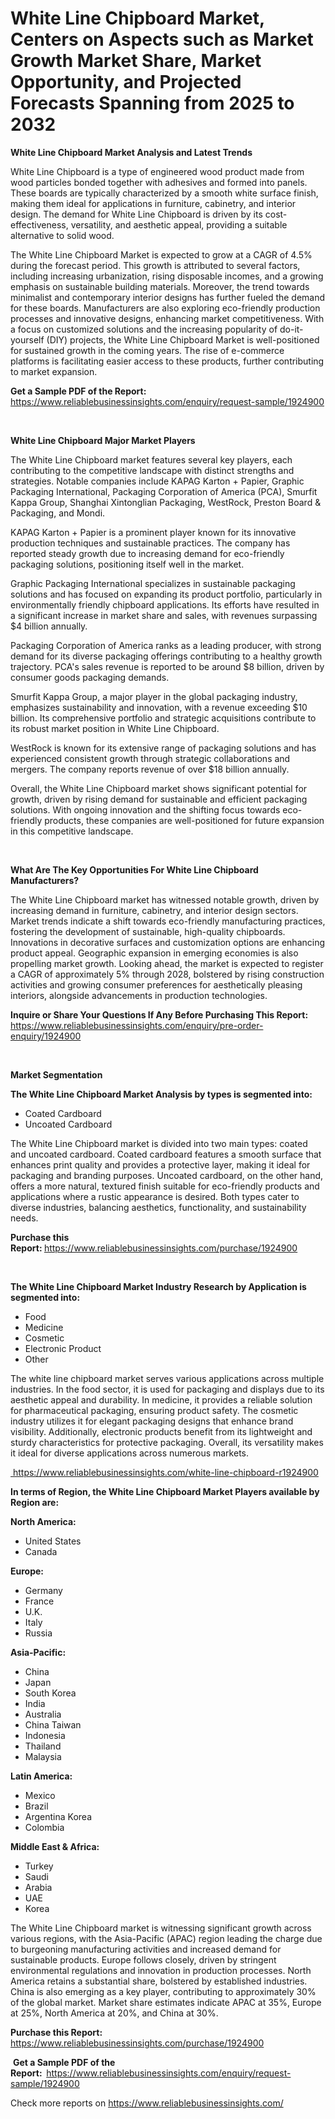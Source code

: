 <p><h1>White Line Chipboard Market, Centers on Aspects such as Market Growth Market Share, Market Opportunity, and Projected Forecasts Spanning from 2025 to 2032</h1></p><p><strong>White Line Chipboard Market Analysis and Latest Trends</strong></p>
<p><p>White Line Chipboard is a type of engineered wood product made from wood particles bonded together with adhesives and formed into panels. These boards are typically characterized by a smooth white surface finish, making them ideal for applications in furniture, cabinetry, and interior design. The demand for White Line Chipboard is driven by its cost-effectiveness, versatility, and aesthetic appeal, providing a suitable alternative to solid wood.</p><p>The White Line Chipboard Market is expected to grow at a CAGR of 4.5% during the forecast period. This growth is attributed to several factors, including increasing urbanization, rising disposable incomes, and a growing emphasis on sustainable building materials. Moreover, the trend towards minimalist and contemporary interior designs has further fueled the demand for these boards. Manufacturers are also exploring eco-friendly production processes and innovative designs, enhancing market competitiveness. With a focus on customized solutions and the increasing popularity of do-it-yourself (DIY) projects, the White Line Chipboard Market is well-positioned for sustained growth in the coming years. The rise of e-commerce platforms is facilitating easier access to these products, further contributing to market expansion.</p></p>
<p><strong>Get a Sample PDF of the Report:&nbsp;</strong> <a href="https://www.reliablebusinessinsights.com/enquiry/request-sample/1924900?utm_campaign=2246&utm_medium=2&utm_source=Github&utm_content=ia&utm_term=28032025&utm_id=white-line-chipboard">https://www.reliablebusinessinsights.com/enquiry/request-sample/1924900</a></p>
<p>&nbsp;</p>
<p><strong>White Line Chipboard Major Market Players</strong></p>
<p><p>The White Line Chipboard market features several key players, each contributing to the competitive landscape with distinct strengths and strategies. Notable companies include KAPAG Karton + Papier, Graphic Packaging International, Packaging Corporation of America (PCA), Smurfit Kappa Group, Shanghai Xintonglian Packaging, WestRock, Preston Board & Packaging, and Mondi.</p><p>KAPAG Karton + Papier is a prominent player known for its innovative production techniques and sustainable practices. The company has reported steady growth due to increasing demand for eco-friendly packaging solutions, positioning itself well in the market.</p><p>Graphic Packaging International specializes in sustainable packaging solutions and has focused on expanding its product portfolio, particularly in environmentally friendly chipboard applications. Its efforts have resulted in a significant increase in market share and sales, with revenues surpassing $4 billion annually.</p><p>Packaging Corporation of America ranks as a leading producer, with strong demand for its diverse packaging offerings contributing to a healthy growth trajectory. PCA's sales revenue is reported to be around $8 billion, driven by consumer goods packaging demands.</p><p>Smurfit Kappa Group, a major player in the global packaging industry, emphasizes sustainability and innovation, with a revenue exceeding $10 billion. Its comprehensive portfolio and strategic acquisitions contribute to its robust market position in White Line Chipboard.</p><p>WestRock is known for its extensive range of packaging solutions and has experienced consistent growth through strategic collaborations and mergers. The company reports revenue of over $18 billion annually.</p><p>Overall, the White Line Chipboard market shows significant potential for growth, driven by rising demand for sustainable and efficient packaging solutions. With ongoing innovation and the shifting focus towards eco-friendly products, these companies are well-positioned for future expansion in this competitive landscape.</p></p>
<p>&nbsp;</p>
<p><strong>What Are The Key Opportunities For White Line Chipboard Manufacturers?</strong></p>
<p><p>The White Line Chipboard market has witnessed notable growth, driven by increasing demand in furniture, cabinetry, and interior design sectors. Market trends indicate a shift towards eco-friendly manufacturing practices, fostering the development of sustainable, high-quality chipboards. Innovations in decorative surfaces and customization options are enhancing product appeal. Geographic expansion in emerging economies is also propelling market growth. Looking ahead, the market is expected to register a CAGR of approximately 5% through 2028, bolstered by rising construction activities and growing consumer preferences for aesthetically pleasing interiors, alongside advancements in production technologies.</p></p>
<p><strong>Inquire or Share Your Questions If Any Before Purchasing This Report:</strong> <a href="https://www.reliablebusinessinsights.com/enquiry/pre-order-enquiry/1924900?utm_campaign=2246&utm_medium=2&utm_source=Github&utm_content=ia&utm_term=28032025&utm_id=white-line-chipboard">https://www.reliablebusinessinsights.com/enquiry/pre-order-enquiry/1924900</a></p>
<p>&nbsp;</p>
<p><strong>Market Segmentation</strong></p>
<p><strong>The White Line Chipboard Market Analysis by types is segmented into:</strong></p>
<p><ul><li>Coated Cardboard</li><li>Uncoated Cardboard</li></ul></p>
<p><p>The White Line Chipboard market is divided into two main types: coated and uncoated cardboard. Coated cardboard features a smooth surface that enhances print quality and provides a protective layer, making it ideal for packaging and branding purposes. Uncoated cardboard, on the other hand, offers a more natural, textured finish suitable for eco-friendly products and applications where a rustic appearance is desired. Both types cater to diverse industries, balancing aesthetics, functionality, and sustainability needs.</p></p>
<p><strong>Purchase this Report:&nbsp;</strong><a href="https://www.reliablebusinessinsights.com/purchase/1924900?utm_campaign=2246&utm_medium=2&utm_source=Github&utm_content=ia&utm_term=28032025&utm_id=white-line-chipboard">https://www.reliablebusinessinsights.com/purchase/1924900</a></p>
<p>&nbsp;</p>
<p><strong>The White Line Chipboard Market Industry Research by Application is segmented into:</strong></p>
<p><ul><li>Food</li><li>Medicine</li><li>Cosmetic</li><li>Electronic Product</li><li>Other</li></ul></p>
<p><p>The white line chipboard market serves various applications across multiple industries. In the food sector, it is used for packaging and displays due to its aesthetic appeal and durability. In medicine, it provides a reliable solution for pharmaceutical packaging, ensuring product safety. The cosmetic industry utilizes it for elegant packaging designs that enhance brand visibility. Additionally, electronic products benefit from its lightweight and sturdy characteristics for protective packaging. Overall, its versatility makes it ideal for diverse applications across numerous markets.</p></p>
<p><a href="https://www.reliablebusinessinsights.com/white-line-chipboard-r1924900?utm_campaign=2246&utm_medium=2&utm_source=Github&utm_content=ia&utm_term=28032025&utm_id=white-line-chipboard">&nbsp;https://www.reliablebusinessinsights.com/white-line-chipboard-r1924900</a></p>
<p><strong>In terms of Region, the White Line Chipboard Market Players available by Region are:</strong></p>
<p>
    <p> <strong> North America: </strong>
        <ul>
            <li>United States</li>
            <li>Canada</li>
        </ul>
        </p> 
    <p> <strong> Europe: </strong>
        <ul>
            <li>Germany</li>
            <li>France</li>
            <li>U.K.</li>
            <li>Italy</li>
            <li>Russia</li>
        </ul>
        </p> 
    <p> <strong> Asia-Pacific: </strong>
        <ul>
            <li>China</li>
            <li>Japan</li>
            <li>South Korea</li>
            <li>India</li>
            <li>Australia</li>
            <li>China Taiwan</li>
            <li>Indonesia</li>
            <li>Thailand</li>
            <li>Malaysia</li>
        </ul>
        </p> 
    <p> <strong> Latin America: </strong>
        <ul>
            <li>Mexico</li>
            <li>Brazil</li>
            <li>Argentina Korea</li>
            <li>Colombia</li>
        </ul>
        </p> 
    <p> <strong> Middle East & Africa: </strong>
        <ul>
            <li>Turkey</li>
            <li>Saudi</li>
            <li>Arabia</li>
            <li>UAE</li>
            <li>Korea</li>
        </ul>
    </p>
    </p>
<p><p>The White Line Chipboard market is witnessing significant growth across various regions, with the Asia-Pacific (APAC) region leading the charge due to burgeoning manufacturing activities and increased demand for sustainable products. Europe follows closely, driven by stringent environmental regulations and innovation in production processes. North America retains a substantial share, bolstered by established industries. China is also emerging as a key player, contributing to approximately 30% of the global market. Market share estimates indicate APAC at 35%, Europe at 25%, North America at 20%, and China at 30%.</p></p>
<p><strong>Purchase this Report: </strong><a href="https://www.reliablebusinessinsights.com/purchase/1924900?utm_campaign=2246&utm_medium=2&utm_source=Github&utm_content=ia&utm_term=28032025&utm_id=white-line-chipboard">https://www.reliablebusinessinsights.com/purchase/1924900</a></p>
<p>&nbsp;<strong>Get a Sample PDF of the Report:&nbsp;&nbsp;</strong><a href="https://www.reliablebusinessinsights.com/enquiry/request-sample/1924900?utm_campaign=2246&utm_medium=2&utm_source=Github&utm_content=ia&utm_term=28032025&utm_id=white-line-chipboard">https://www.reliablebusinessinsights.com/enquiry/request-sample/1924900</a></p>
<p><strong></strong></p>
<p>Check more reports on <a href="https://www.reliablebusinessinsights.com/?utm_campaign=2246&utm_medium=2&utm_source=Github&utm_content=ia&utm_term=28032025&utm_id=white-line-chipboard">https://www.reliablebusinessinsights.com/</a></p>
